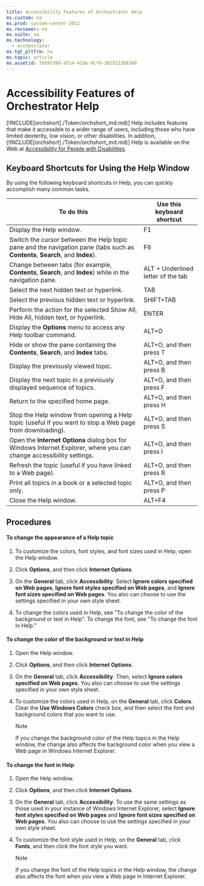 ```yaml
---
title: Accessibility Features of Orchestrator Help
ms.custom: na
ms.prod: system-center-2012
ms.reviewer: na
ms.suite: na
ms.technology: 
  - orchestrator
ms.tgt_pltfrm: na
ms.topic: article
ms.assetid: 76b9fd9d-df14-42de-9cf9-361512308349
---
```

# Accessibility Features of Orchestrator Help
[!INCLUDE[orchshort]./Token/orchshort_md.md)] Help includes features that make it accessible to a wider range of users, including those who have limited dexterity, low vision, or other disabilities. In addition, [!INCLUDE[orchshort]./Token/orchshort_md.md)] Help is available on the Web at [Accessibility for People with Disabilities](http://go.microsoft.com/fwlink/p/?LinkID=245852).

## Keyboard Shortcuts for Using the Help Window
By using the following keyboard shortcuts in Help, you can quickly accomplish many common tasks.

|To do this|Use this keyboard shortcut|
|--------------|------------------------------|
|Display the Help window.|F1|
|Switch the cursor between the Help topic pane and the navigation pane \(tabs such as **Contents**, **Search**, and **Index**\).|F6|
|Change between tabs \(for example, **Contents**, **Search**, and **Index**\) while in the navigation pane.|ALT \+ Underlined letter of the tab|
|Select the next hidden text or hyperlink.|TAB|
|Select the previous hidden text or hyperlink.|SHIFT\+TAB|
|Perform the action for the selected Show All, Hide All, hidden text, or hyperlink.|ENTER|
|Display the **Options** menu to access any Help toolbar command.|ALT\+O|
|Hide or show the pane containing the **Contents**, **Search**, and **Index** tabs.|ALT\+O, and then press T|
|Display the previously viewed topic.|ALT\+O, and then press B|
|Display the next topic in a previously displayed sequence of topics.|ALT\+O, and then press F|
|Return to the specified home page.|ALT\+O, and then press H|
|Stop the Help window from opening a Help topic \(useful if you want to stop a Web page from downloading\).|ALT\+O, and then press S|
|Open the **Internet Options** dialog box for Windows Internet Explorer, where you can change accessibility settings.|ALT\+O, and then press I|
|Refresh the topic \(useful if you have linked to a Web page\).|ALT\+O, and then press R|
|Print all topics in a book or a selected topic only.|ALT\+O, and then press P|
|Close the Help window.|ALT\+F4|

## Procedures

#### To change the appearance of a Help topic

1.  To customize the colors, font styles, and font sizes used in Help, open the Help window.

2.  Click **Options**, and then click **Internet Options**.

3.  On the **General** tab, click **Accessibility**. Select **Ignore colors specified on Web pages**, **Ignore font styles specified on Web pages**, and **Ignore font sizes specified on Web pages**. You also can choose to use the settings specified in your own style sheet.

4.  To change the colors used in Help, see "To change the color of the background or text in Help". To change the font, see "To change the font in Help."

#### To change the color of the background or text in Help

1.  Open the Help window.

2.  Click **Options**, and then click **Internet Options**.

3.  On the **General** tab, click **Accessibility**. Then, select **Ignore colors specified on Web pages**. You also can choose to use the settings specified in your own style sheet.

4.  To customize the colors used in Help, on the **General** tab, click **Colors**. Clear the **Use Windows Colors** check box, and then select the font and background colors that you want to use.

    > [!NOTE]
    > If you change the background color of the Help topics in the Help window, the change also affects the background color when you view a Web page in Windows Internet Explorer.

#### To change the font in Help

1.  Open the Help window.

2.  Click **Options**, and then click **Internet Options**.

3.  On the **General** tab, click **Accessibility**. To use the same settings as those used in your instance of Windows Internet Explorer, select **Ignore font styles specified on Web pages** and **Ignore font sizes specified on Web pages**. You also can choose to use the settings specified in your own style sheet.

4.  To customize the font style used in Help, on the **General** tab, click **Fonts**, and then click the font style you want.

    > [!NOTE]
    > If you change the font of the Help topics in the Help window, the change also affects the font when you view a Web page in Internet Explorer.



